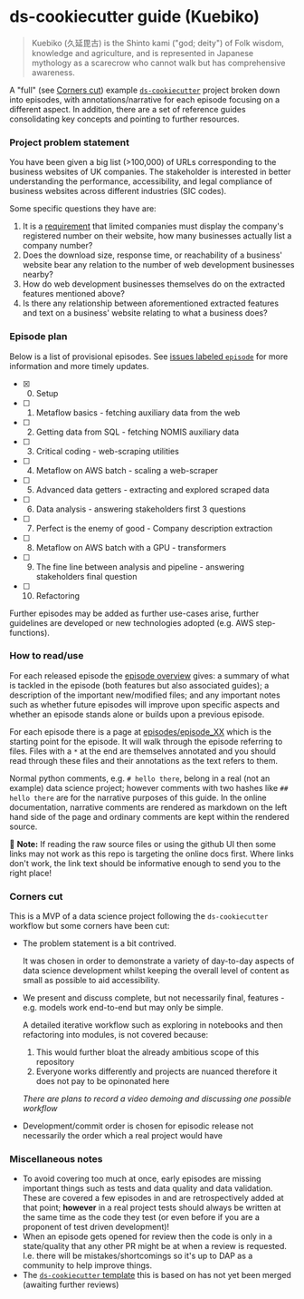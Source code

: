 # ds-cookiecutter guide (Kuebiko)

> Kuebiko (久延毘古) is the Shinto kami ("god; deity") of Folk wisdom, knowledge and agriculture, and is represented in Japanese mythology as a scarecrow who cannot walk but has comprehensive awareness.

A "full" (see [Corners cut](#corners-cut)) example [`ds-cookiecutter`](http://nestauk.github.io/ds-cookiecutter/) project broken down into episodes, with annotations/narrative for each episode focusing on a different aspect. In addition, there are a set of reference guides consolidating key concepts and pointing to further resources.

### Project problem statement

You have been given a big list (>100,000) of URLs corresponding to the business websites of UK companies.
The stakeholder is interested in better understanding the performance, accessibility, and legal compliance of business websites across different industries (SIC codes).

Some specific questions they have are:

1. It is a [requirement](https://www.gov.uk/running-a-limited-company/signs-stationery-and-promotional-material) that limited companies must display the company's registered number on their website, how many businesses actually list a company number?
2. Does the download size, response time, or reachability of a business' website bear any relation to the number of web development businesses nearby?
3. How do web development businesses themselves do on the extracted features mentioned above?
4. Is there any relationship between aforementioned extracted features and text on a business' website relating to what a business does?

### Episode plan

Below is a list of provisional episodes. See [issues labeled `episode`](https://github.com/nestauk/kuebiko/issues?q=is%3Aopen+label%3Aepisode+sort%3Acreated-asc) for more information and more timely updates.

-   [x] 0. Setup
-   [ ] 1. Metaflow basics - fetching auxiliary data from the web
-   [ ] 2. Getting data from SQL - fetching NOMIS auxiliary data
-   [ ] 3. Critical coding - web-scraping utilities
-   [ ] 4. Metaflow on AWS batch - scaling a web-scraper
-   [ ] 5. Advanced data getters - extracting and explored scraped data
-   [ ] 6. Data analysis - answering stakeholders first 3 questions
-   [ ] 7. Perfect is the enemy of good - Company description extraction
-   [ ] 8. Metaflow on AWS batch with a GPU - transformers
-   [ ] 9. The fine line between analysis and pipeline - answering stakeholders final question
-   [ ] 10. Refactoring

Further episodes may be added as further use-cases arise, further guidelines are developed or new technologies adopted (e.g. AWS step-functions).

### How to read/use

For each released episode the [episode overview](episodes/index.md) gives: a summary of what is tackled in the episode (both features but also associated guides); a description of the important new/modified files; and any important notes such as whether future episodes will improve upon specific aspects and whether an episode stands alone or builds upon a previous episode.

For each episode there is a page at [episodes/episode_XX](episodes/) which is the starting point for the episode. It will walk through the episode referring to files. Files with a `*` at the end are themselves annotated and you should read through these files and their annotations as the text refers to them.

Normal python comments, e.g. `# hello there`, belong in a real (not an example) data science project; however comments with two hashes like `## hello there` are for the narrative purposes of this guide. In the online documentation, narrative comments are rendered as markdown on the left hand side of the page and ordinary comments are kept within the rendered source.

:notebook: **Note:** If reading the raw source files or using the github UI then some links may not work as this repo is targeting the online docs first. Where links don't work, the link text should be informative enough to send you to the right place!

### Corners cut

This is a MVP of a data science project following the `ds-cookiecutter` workflow but some corners have been cut:

-   The problem statement is a bit contrived.

    It was chosen in order to demonstrate a variety of day-to-day aspects of data science development whilst keeping the overall level of content as small as possible to aid accessibility.

-   We present and discuss complete, but not necessarily final, features -
    e.g. models work end-to-end but may only be simple.

    A detailed iterative workflow such as exploring in notebooks and then refactoring into modules, is not covered because:

    1. This would further bloat the already ambitious scope of this repository
    2. Everyone works differently and projects are nuanced therefore it does not pay to be opinonated here

    _There are plans to record a video demoing and discussing one possible workflow_

-   Development/commit order is chosen for episodic release not necessarily the order which a real project would have

### Miscellaneous notes

-   To avoid covering too much at once, early episodes are missing important things such as tests and data quality and data validation. These are covered a few episodes in and are retrospectively added at that point; **however** in a real project tests should always be written at the same time as the code they test (or even before if you are a proponent of test driven development)!
-   When an episode gets opened for review then the code is only in a state/quality that any other PR might be at when a review is requested. I.e. there will be mistakes/shortcomings so it's up to DAP as a community to help improve things.
-   The [`ds-cookiecutter` template](https://github.com/nestauk/ds-cookiecutter/pull/92) this is based on has not yet been merged (awaiting further reviews)
